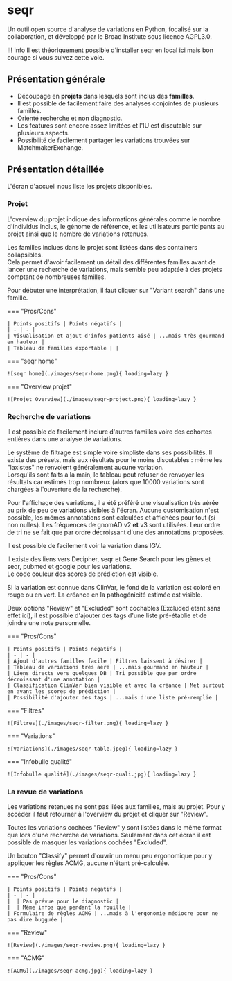 # seqr

Un outil open source d'analyse de variations en Python, focalisé sur la collaboration, et développé par le Broad Institute sous licence AGPL3.0.

!!! info
Il est théoriquement possible d'installer seqr en local [ici](https://github.com/broadinstitute/seqr) mais bon courage si vous suivez cette voie.

## Présentation générale

- Découpage en **projets** dans lesquels sont inclus des **familles**.
- Il est possible de facilement faire des analyses conjointes de plusieurs familles.
- Orienté recherche et non diagnostic.
- Les features sont encore assez limitées et l'IU est discutable sur plusieurs aspects.
- Possibilité de facilement partager les variations trouvées sur MatchmakerExchange.

## Présentation détaillée

L'écran d'accueil nous liste les projets disponibles.

### Projet

L'overview du projet indique des informations générales comme le nombre d'individus inclus, le génome de référence, et les utilisateurs participants au projet ainsi que le nombre de variations retenues.

Les familles inclues dans le projet sont listées dans des containers collapsibles.<br>
Cela permet d'avoir facilement un détail des différentes familles avant de lancer une recherche de variations, mais semble peu adaptée à des projets comptant de nombreuses familles.

Pour débuter une interprétation, il faut cliquer sur "Variant search" dans une famille.

=== "Pros/Cons"

```
| Points positifs | Points négatifs |
| - | - |
| Visualisation et ajout d'infos patients aisé | ...mais très gourmand en hauteur |
| Tableau de familles exportable | |
```

=== "seqr home"

```
![seqr home](./images/seqr-home.png){ loading=lazy }
```

=== "Overview projet"

```
![Projet Overview](./images/seqr-project.png){ loading=lazy }
```

### Recherche de variations

Il est possible de facilement inclure d'autres familles voire des cohortes entières dans une analyse de variations.

Le système de filtrage est simple voire simpliste dans ses possibilités. Il existe des présets, mais aux résultats pour le moins discutables : même les "laxistes" ne renvoient généralement aucune variation.<br>
Lorsqu'ils sont faits à la main, le tableau peut refuser de renvoyer les résultats car estimés trop nombreux (alors que 10000 variations sont chargées à l'ouverture de la recherche).

Pour l'affichage des variations, il a été préféré une visualisation très aérée au prix de peu de variations visibles à l'écran. Aucune customisation n'est possible, les mêmes annotations sont calculées et affichées pour tout (si non nulles). Les fréquences de gnomAD v2 **et** v3 sont utilisées. Leur ordre de tri ne se fait que par ordre décroissant d'une des annotations proposées.

Il est possible de facilement voir la variation dans IGV.

Il existe des liens vers Decipher, seqr et Gene Search pour les gènes et seqr, pubmed et google pour les variations.<br>
Le code couleur des scores de prédiction est visible.<br>

Si la variation est connue dans ClinVar, le fond de la variation est coloré en rouge ou en vert. La créance en la pathogénicité estimée est visible.

Deux options "Review" et "Excluded" sont cochables (Excluded étant sans effet ici), il est possible d'ajouter des tags d'une liste pré-établie et de joindre une note personnelle.

=== "Pros/Cons"

```
| Points positifs | Points négatifs |
| - | - |
| Ajout d'autres familles facile | Filtres laissent à désirer |
| Tableau de variations très aéré | ...mais gourmand en hauteur |
| Liens directs vers quelques DB | Tri possible que par ordre décroissant d'une annotation |
| Classification ClinVar bien visible et avec la créance | Met surtout en avant les scores de prédiction |
| Possibilité d'ajouter des tags | ...mais d'une liste pré-remplie |
```

=== "Filtres"

```
![Filtres](./images/seqr-filter.png){ loading=lazy }
```

=== "Variations"

```
![Variations](./images/seqr-table.jpeg){ loading=lazy }
```

=== "Infobulle qualité"

```
![Infobulle qualité](./images/seqr-quali.jpg){ loading=lazy }
```

### La revue de variations

Les variations retenues ne sont pas liées aux familles, mais au projet. Pour y accéder il faut retourner à l'overview du projet et cliquer sur "Review".

Toutes les variations cochées "Review" y sont listées dans le même format que lors d'une recherche de variations. Seulement dans cet écran il est possible de masquer les variations cochées "Excluded".

Un bouton "Classify" permet d'ouvrir un menu peu ergonomique pour y appliquer les règles ACMG, aucune n'étant pré-calculée.

=== "Pros/Cons"

```
| Points positifs | Points négatifs |
| - | - |
|  | Pas prévue pour le diagnostic |
|  | Même infos que pendant la fouille |
| Formulaire de règles ACMG | ...mais à l'ergonomie médiocre pour ne pas dire bugguée |
```

=== "Review"

```
![Review](./images/seqr-review.png){ loading=lazy }
```

=== "ACMG"

```
![ACMG](./images/seqr-acmg.jpg){ loading=lazy }
```
